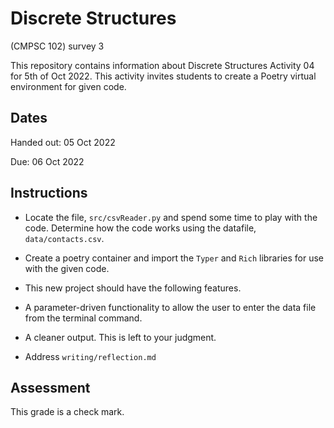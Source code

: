 # Discrete Structures
(CMPSC 102) survey 3

This repository contains information about Discrete Structures Activity 04 for 5th of Oct 2022. This activity invites students to create a Poetry virtual environment for given code.

## Dates

Handed out: 05 Oct 2022

Due: 06 Oct 2022

## Instructions

 + Locate the file, `src/csvReader.py` and spend some time to play with the code. Determine how the code works using the datafile, `data/contacts.csv`.

 + Create a poetry container and import the `Typer` and `Rich` libraries for use with the given code.

 + This new project should have the following features.

 + A parameter-driven functionality to allow the user to enter the data file from the terminal command.

 + A cleaner output. This is left to your judgment.

 + Address `writing/reflection.md`

## Assessment

This grade is a check mark.

